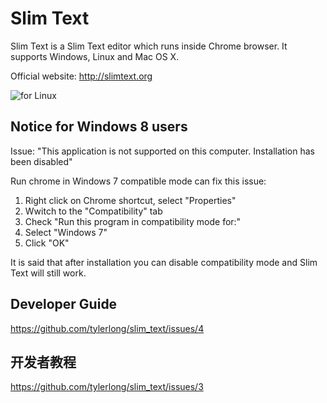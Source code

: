 # Slim Text

Slim Text is a Slim Text editor which runs inside Chrome browser. It supports Windows, Linux and Mac OS X.

Official website: http://slimtext.org

![for Linux](http://slimtext.org/images/linux.png)



## Notice for Windows 8 users

Issue: "This application is not supported on this computer. Installation has been disabled"

Run chrome in Windows 7 compatible mode can fix this issue:

1. Right click on Chrome shortcut, select "Properties"
2. Wwitch to the "Compatibility" tab
3. Check "Run this program in compatibility mode for:"
4. Select "Windows 7"
5. Click "OK"

It is said that after installation you can disable compatibility mode and Slim Text will still work.



## Developer Guide

https://github.com/tylerlong/slim_text/issues/4



## 开发者教程

https://github.com/tylerlong/slim_text/issues/3

